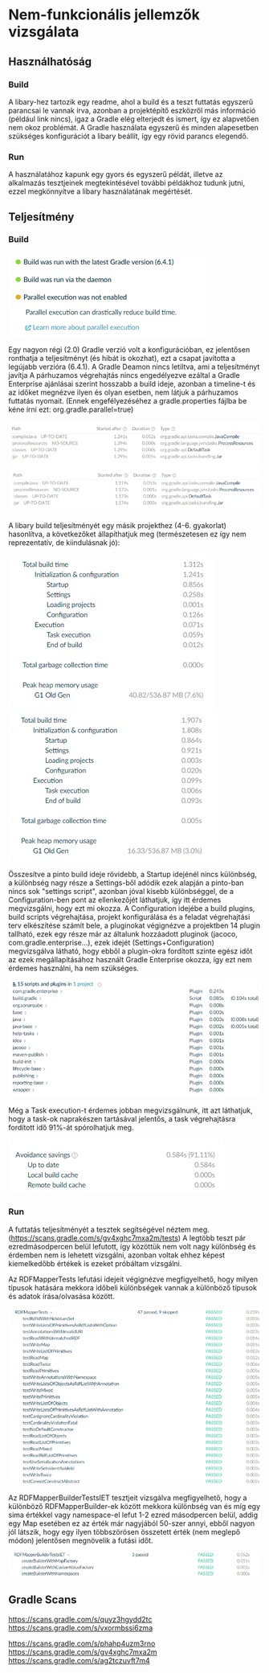 # Nem-funkcionális jellemzők vizsgálata

## Használhatóság

### Build

A libary-hez tartozik egy readme, ahol a build és a teszt futtatás egyszerű parancsai le vannak írva, azonban a projektépítő eszközről más információ (például link nincs), igaz a Gradle elég elterjedt és ismert, így ez alapvetően nem okoz problémát.
A Gradle használata egyszerű és minden alapesetben szükséges konfigurációt a libary beállít, így egy rövid parancs elegendő.

### Run

A használatához kapunk egy gyors és egyszerű példát, illetve az alkalmazás tesztjeinek megtekintésével további példákhoz tudunk jutni, ezzel megkönnyítve a libary használatának megértését.



## Teljesítmény

### Build

![Teljesítmény javaslatok](/doc/images/suggestions.png)

Egy nagyon régi (2.0) Gradle verzió volt a konfigurációban, ez jelentősen ronthatja a teljesítményt (és hibát is okozhat), ezt a csapat javította a legújabb verzióra (6.4.1).
A Gradle Deamon nincs letiltva, ami a teljesítményt javítja
A párhuzamos végrehajtás nincs engedélyezve ezáltal a Gradle Enterprise ajánlásai szerint hosszabb a build ideje, azonban a timeline-t és az időket megnézve ilyen és olyan esetben, nem látjuk a párhuzamos futtatás nyomait. (Ennek engefélyezéséhez a gradle.properties fájlba be kéne írni ezt: org.gradle.parallel=true)

![Nem párhuzamos](/doc/images/not_parallel.png)
![Párhuzamos](/doc/images/parallel.png)

A libary build teljesítményét egy másik projekthez (4-6. gyakorlat) hasonlítva, a következőket állapíthatjuk meg (természetesen ez így nem reprezentatív, de kiindulásnak jó):

![Pinto](/doc/images/pinto_performance.png)
![Másik projekt](/doc/images/other_performance.png)

Összesítve a pinto build ideje rövidebb, a Startup idejénél nincs különbség, a különbség nagy része a Settings-ből adódik ezek alapján a pinto-ban nincs sok "settings script", 
azonban jóval kisebb különbséggel, de a Configuration-ben pont az ellenkezőjét láthatjuk, így itt érdemes megvizsgálni, hogy ezt mi okozza.
A Configuration idejébe a build plugins, build scripts végrehajtása, projekt konfigurálása és a feladat végrehajtási terv elkészítése számít bele, a pluginokat végignézve a projektben 14 plugin tallható, ezek egy része már az általunk hozzáadott pluginok (jacoco, com.gradle.enterprise...), ezek idejét (Settings+Configuration) megvizsgálva látható, hogy ebből a plugin-okra fordított szinte egész időt az ezek megállapításához használt Gradle Enterprise okozza, így ezt nem érdemes használni, ha nem szükséges.

![Pluginok ideje](/doc/images/plugins_time.png)

Még a Task execution-t érdemes jobban megvizsgálnunk, itt azt láthatjuk, hogy a task-ok naprakészen tartásával jelentős, a task végrehajtásra fordított idő 91%-át spórolhatjuk meg.

![Feladat végrehajtás](/doc/images/task_execution.png)


### Run

A futtatás teljesítményét a tesztek segítségével néztem meg. (https://scans.gradle.com/s/gv4xghc7mxa2m/tests)
A legtöbb teszt pár ezredmásodpercen belül lefutott, így közöttük nem volt nagy különbség és érdemben nem is lehetett vizsgálni, azonban voltak ehhez képest kiemelkedőbb értékek is ezeket próbáltam vizsgálni.

Az RDFMapperTests lefutási idejeit végignézve megfigyelhető, hogy milyen típusok hatására mekkora időbeli különbségek vannak a különböző típusok és adatok írása/olvasása között.

![RDFMapperTests tesztejei](/doc/images/mapper_test.png)

Az RDFMapperBuilderTestsIET tesztjeit vizsgálva megfigyelhető, hogy a különböző RDFMapperBuilder-ek között mekkora különbség van és míg egy sima értékkel vagy namespace-el lefut 1-2 ezred másodpercen belül, addig egy Map esetében ez az érték már nagyjából 50-szer annyi, ebből nagyon jól látszik, hogy egy ilyen többszörösen összetett érték (nem meglepő módon) jelentősen megnövelik a futási időt.

![Builder tesztek](/doc/images/builder_test.png)


## Gradle Scans
https://scans.gradle.com/s/quyz3hgydd2tc  
https://scans.gradle.com/s/vxormbssi6zma  

https://scans.gradle.com/s/phahp4uzm3rno  
https://scans.gradle.com/s/gv4xghc7mxa2m  
https://scans.gradle.com/s/ag2tczuvft7m4  